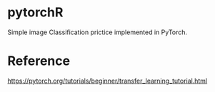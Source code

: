 # pytorchR

Simple image Classification prictice implemented in PyTorch.

# Reference
https://pytorch.org/tutorials/beginner/transfer_learning_tutorial.html
